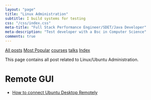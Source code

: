 ```yaml
---
layout: "page"
title: "Linux Administration"
subtitle: I build systems for testing
css: "/css/index.css"
meta-title: "Full Stack Performance Engineer/SDET/Java Developer"
meta-description: "Test developer with a Bsc in Computer Science"
comments: true
---
```

<div class="list-filters">
    <a href="/" class="list-filter filter-selected">All posts</a>
    <a href="/popular" class="list-filter">Most Popular</a>
    <a href="/courses" class="list-filter">courses</a>
	<a href="/talks" class="list-filter">talks</a>
    <a href="/tags" class="list-filter">Index</a>
</div>

This page contains all post related to Linux/Ubuntu Administration.

# Remote GUI 
- [How to connect Ubuntu Desktop Remotely](http://shantonusarker.blogspot.com/2013/10/connect-Ubuntu-server-Desktop-Remotely-vnc-rdp-windows.html)